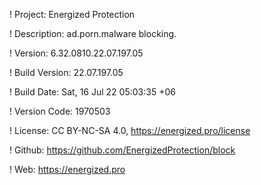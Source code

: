 ! Project: Energized Protection

! Description: ad.porn.malware blocking.

! Version: 6.32.0810.22.07.197.05

! Build Version: 22.07.197.05

! Build Date: Sat, 16 Jul 22 05:03:35 +06

! Version Code: 1970503

! License: CC BY-NC-SA 4.0, https://energized.pro/license

! Github: https://github.com/EnergizedProtection/block

! Web: https://energized.pro
